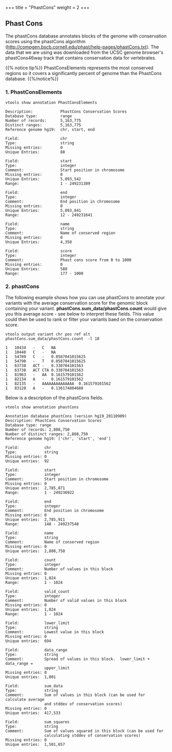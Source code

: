 
+++
title = "PhastCons"
weight = 2
+++

## Phast Cons

The phastCons database annotates blocks of the genome with conservation scores using the phastCons algorithm (<http://compgen.bscb.cornell.edu/phast/help-pages/phastCons.txt>). The data that we are using was downloaded from the UCSC genome browser's phastCons46way track that contains conservation data for vertebrates. 


{{% notice tip%}}
PhastConsElements represents the most conserved regions so it covers a significantly percent of genome than the PhastCons database. 
{{%/notice%}}


### 1. PhastConsElements

    vtools show annotation PhastConsElements
    
    Description:            PhastCons Conservation Scores
    Database type:          range
    Number of records:      5,163,775
    Distinct ranges:        5,163,775
    Reference genome hg19:  chr, start, end
    
    Field:                  chr
    Type:                   string
    Missing entries:        0
    Unique Entries:         88
    
    Field:                  start
    Type:                   integer
    Comment:                Start position in chromosome
    Missing entries:        0
    Unique Entries:         5,093,542
    Range:                  1 - 249231389
    
    Field:                  end
    Type:                   integer
    Comment:                End position in chromosome
    Missing entries:        0
    Unique Entries:         5,093,841
    Range:                  12 - 249231641
    
    Field:                  name
    Type:                   string
    Comment:                Name of conserved region
    Missing entries:        0
    Unique Entries:         4,358
    
    Field:                  score
    Type:                   integer
    Comment:                Phast cons score from 0 to 1000
    Missing entries:        0
    Unique Entries:         580
    Range:                  177 - 1000
    



### 2. phastCons

The following example shows how you can use phastCons to annotate your variants with the average conservation score for the genomic block containing your variant. **phastCons.sum_data/phastCons.count** would give you this average score - see below to interpret these fields. This value could then be used to rank or filter your variants baed on the conservation score. 



    vtools output variant chr pos ref alt phastCons.sum_data/phastCons.count  -l 10
    
    1	10434	-	C	NA
    1	10440	C	-	NA
    1	54789	C	-	0.0587041015625
    1	54790	-	T	0.0587041015625
    1	63738	ACT	-	0.330704101563
    1	63738	ACT	CTA	0.330704101563
    1	81963	-	AA	0.161579101562
    1	82134	A	-	0.161579101562
    1	82135	-	AAAAAAAAAAAAAA	0.161579101562
    1	83120	A	-	0.136174804688
    

Below is a description of the phastCons fields. 



    vtools show annotation phastCons  

    Annotation database phastCons (version hg19_20110909)
    Description: PhastCons Conservation Scores
    Database type: range
    Number of records: 2,808,750
    Number of distinct ranges: 2,808,750
    Reference genome hg19: ['chr', 'start', 'end']
    
    Field:           chr
    Type:            string
    Missing entries: 0 
    Unique entries:  92
    
    Field:           start
    Type:            integer
    Comment:         Start position in chromosome
    Missing entries: 0 
    Unique entries:  2,785,871
    Range:           1 - 249236922
    
    Field:           end
    Type:            integer
    Comment:         End position in chromosome
    Missing entries: 0 
    Unique entries:  2,785,911
    Range:           148 - 249237548
    
    Field:           name
    Type:            string
    Comment:         Name of conserved region
    Missing entries: 0 
    Unique entries:  2,808,750
    
    Field:           count
    Type:            integer
    Comment:         Number of values in this block
    Missing entries: 0 
    Unique entries:  1,024
    Range:           1 - 1024
    
    Field:           valid_count
    Type:            integer
    Comment:         Number of valid values in this block
    Missing entries: 0 
    Unique entries:  1,024
    Range:           1 - 1024
    
    Field:           lower_limit
    Type:            string
    Comment:         Lowest value in this block
    Missing entries: 0 
    Unique entries:  694
    
    Field:           data_range
    Type:            string
    Comment:         Spread of values in this block.  lower_limit + data_range =
                     upper_limit
    Missing entries: 0 
    Unique entries:  1,001
    
    Field:           sum_data
    Type:            string
    Comment:         Sum of values in this block (can be used for calculate average
                     and stddev of conservation scores)
    Missing entries: 0 
    Unique entries:  417,533
    
    Field:           sum_squares
    Type:            string
    Comment:         Sum of values squared in this block (can be used for
                     calculating stddev of conservation scores)
    Missing entries: 0 
    Unique entries:  1,501,657